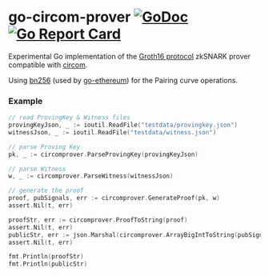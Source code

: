 # go-circom-prover [![GoDoc](https://godoc.org/github.com/iden3/go-circom-prover?status.svg)](https://godoc.org/github.com/iden3/go-circom-prover) [![Go Report Card](https://goreportcard.com/badge/github.com/iden3/go-circom-prover)](https://goreportcard.com/report/github.com/iden3/go-circom-prover)

Experimental Go implementation of the [Groth16 protocol](https://eprint.iacr.org/2016/260.pdf) zkSNARK prover compatible with [circom](https://github.com/iden3/circom).


Using [bn256](https://github.com/ethereum/go-ethereum/tree/master/crypto/bn256/cloudflare) (used by [go-ethereum](https://github.com/ethereum/go-ethereum)) for the Pairing curve operations.

### Example

```go
// read ProvingKey & Witness files
provingKeyJson, _ := ioutil.ReadFile("testdata/provingkey.json")
witnessJson, _ := ioutil.ReadFile("testdata/witness.json")

// parse Proving Key
pk, _ := circomprover.ParseProvingKey(provingKeyJson)

// parse Witness
w, _ := circomprover.ParseWitness(witnessJson)

// generate the proof
proof, pubSignals, err := circomprover.GenerateProof(pk, w)
assert.Nil(t, err)

proofStr, err := circomprover.ProofToString(proof)
assert.Nil(t, err)
publicStr, err := json.Marshal(circomprover.ArrayBigIntToString(pubSignals)
assert.Nil(t, err)

fmt.Println(proofStr)
fmt.Println(publicStr)
```
